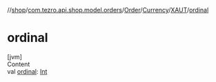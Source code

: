 //[shop](../../../../../index.md)/[com.tezro.api.shop.model.orders](../../../index.md)/[Order](../../index.md)/[Currency](../index.md)/[XAUT](index.md)/[ordinal](ordinal.md)



# ordinal  
[jvm]  
Content  
val [ordinal](ordinal.md): [Int](https://kotlinlang.org/api/latest/jvm/stdlib/kotlin/-int/index.html)  



